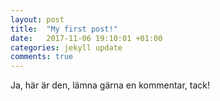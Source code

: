 ```yaml
---
layout: post
title:  "My first post!"
date:   2017-11-06 19:10:01 +01:00
categories: jekyll update
comments: true
---
```


Ja, här är den, lämna gärna en kommentar, tack!